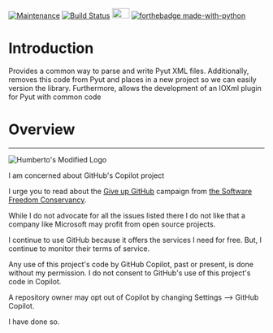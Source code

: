 [![Maintenance](https://img.shields.io/badge/Maintained%3F-yes-green.svg)](https://GitHub.com/Naereen/StrapDown.js/graphs/commit-activity)
[![Build Status](https://app.travis-ci.com/hasii2011/pyutplugincore.svg?branch=master)](https://app.travis-ci.com/hasii2011/pyutplugincore)
<img width="34" height="20" src="./docs/agpl-license-web-badge-version-2.png"/> 
[![forthebadge made-with-python](http://ForTheBadge.com/images/badges/made-with-python.svg)](https://www.python.org/)


# Introduction
Provides a common way to parse and write Pyut XML files.  Additionally, removes this code from 
Pyut and places in a new project so we can easily version the library.  Furthermore, allows
the development of an IOXml plugin for Pyut with common code

# Overview



------


![Humberto's Modified Logo](https://raw.githubusercontent.com/wiki/hasii2011/gittodoistclone/images/SillyGitHub.png)

I am concerned about GitHub's Copilot project



I urge you to read about the
[Give up GitHub](https://GiveUpGitHub.org) campaign from
[the Software Freedom Conservancy](https://sfconservancy.org).

While I do not advocate for all the issues listed there I do not like that
a company like Microsoft may profit from open source projects.

I continue to use GitHub because it offers the services I need for free.  But, I continue
to monitor their terms of service.

Any use of this project's code by GitHub Copilot, past or present, is done
without my permission.  I do not consent to GitHub's use of this project's
code in Copilot.

A repository owner may opt out of Copilot by changing Settings --> GitHub Copilot.

I have done so.
